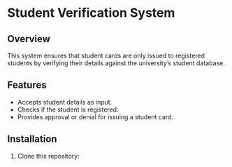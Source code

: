 # Student Verification System

## Overview
This system ensures that student cards are only issued to registered students by verifying their details against the university’s student database.

## Features
- Accepts student details as input.
- Checks if the student is registered.
- Provides approval or denial for issuing a student card.

## Installation
1. Clone this repository:


<!---
Thobile378/Thobile378 is a ✨ special ✨ repository because its `README.md` (this file) appears on your GitHub profile.
You can click the Preview link to take a look at your changes.
--->

